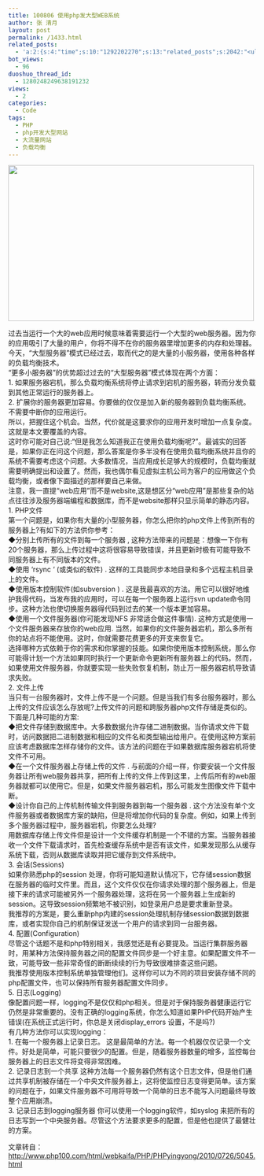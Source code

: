 ```yaml
---
title: 100806 使用php发大型WEB系统
author: 张 清月
layout: post
permalink: /1433.html
related_posts:
  - 'a:2:{s:4:"time";s:10:"1292202270";s:13:"related_posts";s:2042:"<ul class="related_post"><li><a href="http://blog.80aj.com/2010/12/04/101204-phpase-%e5%8a%a0%e5%af%86/" title="101204 phpase 加密">101204 phpase 加密</a></li><li><a href="http://blog.80aj.com/2010/10/30/101030-%e6%96%87%e4%bb%b6%e6%8a%93%e5%8f%96-snoopy%e7%b1%bb%e4%bb%8b%e7%bb%8d/" title="101030 文件抓取 snoopy类介绍">101030 文件抓取 snoopy类介绍</a></li><li><a href="http://blog.80aj.com/2010/10/29/101029-php-%e4%ba%a7%e5%93%81%e5%ae%89%e8%a3%85%e7%a8%8b%e5%ba%8f%e5%88%b6%e4%bd%9c%e4%bb%a3%e7%a0%81demo/" title="101029 php 产品安装程序制作代码demo">101029 php 产品安装程序制作代码demo</a></li><li><a href="http://blog.80aj.com/2010/10/28/101028-php%e9%a1%b5%e9%9d%a2%e6%89%a7%e8%a1%8c%e6%97%b6%e9%97%b4class/" title="101028 php页面执行时间class">101028 php页面执行时间class</a></li><li><a href="http://blog.80aj.com/2010/09/13/100913-php%e6%8b%9b%e8%81%98%e5%b9%bf%e5%91%8a%e4%b8%80%e5%88%99/" title="100913 PHP招聘广告一则">100913 PHP招聘广告一则</a></li><li><a href="http://blog.80aj.com/2010/08/22/100822-php-%e4%b9%a6%e7%b1%8d%e5%88%86%e4%ba%ab/" title="100822 php 书籍分享">100822 php 书籍分享</a></li><li><a href="http://blog.80aj.com/2010/08/21/100821-php%e4%b9%8b%e8%85%be%e8%ae%af%e5%be%ae%e5%8d%9a-api-%e4%bf%ae%e6%94%b9%e7%89%88/" title="100821 php之腾讯微博 Api 修改版">100821 php之腾讯微博 Api 修改版</a></li><li><a href="http://blog.80aj.com/2010/08/18/100818-%e5%85%b3%e4%ba%8ephp-%e9%9d%a2%e8%af%95/" title="100818 关于php 面试">100818 关于php 面试</a></li><li><a href="http://blog.80aj.com/2010/08/09/100809-php-%e7%ac%a6%e5%8f%b7%e6%b3%a8%e8%a7%a3-%e5%a4%a7%e5%85%a8/" title="100809 php 符号注解 大全">100809 php 符号注解 大全</a></li><li><a href="http://blog.80aj.com/2010/08/06/100806-php-%e5%a4%96%e9%83%a8%e6%8f%90%e4%ba%a4-%e5%ae%89%e5%85%a8%e5%a4%84%e7%90%86%e6%9c%ba%e5%88%b6/" title="100806 php 外部提交 安全处理机制">100806 php 外部提交 安全处理机制</a></li></ul>";}'
bot_views:
  - 96
duoshuo_thread_id:
  - 1280248249638191232
views:
  - 2
categories:
  - Code
tags:
  - PHP
  - php开发大型网站
  - 大流量网站
  - 负载均衡
---
```

[<img class="aligncenter size-full wp-image-1427" title="php" src="http://www.80aj.com/wp-content/uploads/2010/08/php.jpg" alt="" width="500" height="317" />][1]

<div id="_mcePaste">
  过去当运行一个大的web应用时候意味着需要运行一个大型的web服务器。因为你的应用吸引了大量的用户，你将不得不在你的服务器里增加更多的内存和处理器。今天，“大型服务器”模式已经过去，取而代之的是大量的小服务器，使用各种各样的负载均衡技术。
</div>

<div id="_mcePaste">
  “更多小服务器”的优势超过过去的“大型服务器”模式体现在两个方面：
</div>

<div id="_mcePaste">
  1. 如果服务器宕机，那么负载均衡系统将停止请求到宕机的服务器，转而分发负载到其他正常运行的服务器上。
</div>

<div id="_mcePaste">
  2. 扩展你的服务器更加容易。你要做的仅仅是加入新的服务器到负载均衡系统。不需要中断你的应用运行。
</div>

<div id="_mcePaste">
  所以，把握住这个机会。当然，代价就是这要求你的应用开发时增加一点复杂度。这就是本文要覆盖的内容。
</div>

<div id="_mcePaste">
  这时你可能对自己说:“但是我怎么知道我正在使用负载均衡呢?”。最诚实的回答是，如果你正在问这个问题，那么答案是你多半没有在使用负载均衡系统并且你的系统不需要考虑这个问题。大多数情况，当应用成长足够大的规模时，负载均衡就需要明确提出和设置了。然而，我也偶尔看见虚拟主机公司为客户的应用做这个负载均衡，或者像下面描述的那样要自己来做。
</div>

<div id="_mcePaste">
  注意，我一直提“web应用”而不是website,这是想区分“web应用”是那些复杂的站点往往涉及服务器端编程和数据库，而不是website那样只显示简单的静态内容。
</div>

<div>
</div>

<div id="_mcePaste">
  1. PHP文件
</div>

<div id="_mcePaste">
  第一个问题是，如果你有大量的小型服务器，你怎么把你的php文件上传到所有的服务器上?有如下的方法供你参考：
</div>

<div id="_mcePaste">
  ◆分别上传所有的文件到每一个服务器 , 这种方法带来的问题是：想像一下你有20个服务器，那么上传过程中这将很容易导致错误，并且更新时极有可能导致不同服务器上有不同版本的文件。
</div>

<div id="_mcePaste">
  ◆使用 ‘rsync ‘ (或类似的软件) . 这样的工具能同步本地目录和多个远程主机目录上的文件。
</div>

<div id="_mcePaste">
  ◆使用版本控制软件(如subversion ) . 这是我最喜欢的方法。用它可以很好地维护我得代码，当发布我的应用时，可以在每一个服务器上运行svn update命令同步。这种方法也使切换服务器得代码到过去的某一个版本更加容易。
</div>

<div id="_mcePaste">
  ◆使用一个文件服务器(你可能发现NFS 非常适合做这件事情). 这种方式是使用一个文件服务器来存放你的web应用. 当然，如果你的文件服务器宕机，那么多所有你的站点将不能使用。这时，你就需要花费更多的开支来恢复它。
</div>

<div id="_mcePaste">
  选择哪种方式依赖于你的需求和你掌握的技能。如果你使用版本控制系统，那么你可能得计划一个方法如果同时执行一个更新命令更新所有服务器上的代码。然而，如果使用文件服务器，你就要实现一些失败恢复机制，防止万一服务器宕机导致请求失败。
</div>

<div>
</div>

<div id="_mcePaste">
  2. 文件上传
</div>

<div id="_mcePaste">
  当只有一台服务器时，文件上传不是一个问题。但是当我们有多台服务器时，那么上传的文件应该怎么存放呢?上传文件的问题和跨服务器php文件存储是类似的。下面是几种可能的方案:
</div>

<div id="_mcePaste">
  ◆把文件存储到数据库中。大多数数据允许存储二进制数据。当你请求文件下载时，访问数据把二进制数据和相应的文件名和类型输出给用户。在使用这种方案前应该考虑数据库怎样存储你的文件。该方法的问题在于如果数据库服务器宕机将使文件不可用。
</div>

<div id="_mcePaste">
  ◆在一个文件服务器上存储上传的文件 . 与前面的介绍一样，你要安装一个文件服务器让所有web服务器共享，把所有上传的文件上传到这里，上传后所有的web服务器就都可以使用它。但是，如果文件服务器宕机，那么可能发生图像文件下载中断。
</div>

<div id="_mcePaste">
  ◆设计你自己的上传机制传输文件到服务器到每一个服务器 . 这个方法没有单个文件服务器或者数据库方案的缺陷，但是将增加你代码的复杂度。例如，如果上传到多个服务器过程中，服务器宕机，你要怎么处理?
</div>

<div id="_mcePaste">
  用数据库存储上传文件但是设计一个文件缓存机制是一个不错的方案。当服务器接收一个文件下载请求时，首先检查缓存系统中是否有该文件，如果发现那么从缓存系统下载，否则从数据库读取并把它缓存到文件系统中。
</div>

<div id="_mcePaste">
</div>

<div>
  3. 会话(Sessions)
</div>

<div id="_mcePaste">
  如果你熟悉php的session 处理，你将可能知道默认情况下，它存储session数据在服务器的临时文件里。而且，这个文件仅仅在你请求处理的那个服务器上，但是接下来的请求可能被另外一个服务器处理，这将在另一个服务器上生成新的session。这导致session频繁地不被识别，如登录用户总是要求重新登录。
</div>

<div id="_mcePaste">
  我推荐的方案是，要么重新php内建的session处理机制存储session数据到数据库，或者实现你自己的机制保证发送一个用户的请求到同一台服务器。
</div>

<div>
</div>

<div>
  4. 配置(Configuration)
</div>

<div id="_mcePaste">
  尽管这个话题不是和php特别相关，我感觉还是有必要提及。当运行集群服务器时，用某种方法保持服务器之间的配置文件同步是一个好主意。如果配置文件不一致，可能导致一些非常奇怪的断断续续的行为导致很难排查这些问题。
</div>

<div id="_mcePaste">
  我推荐使用版本控制系统单独管理他们。这样你可以为不同的项目安装存储不同的php配置文件，也可以保持所有服务器配置文件同步。
</div>

<div>
</div>

<div>
  5. 日志(Logging)
</div>

<div id="_mcePaste">
  像配置问题一样，logging不是仅仅和php相关。但是对于保持服务器健康运行它仍然是非常重要的。没有正确的logging系统，你怎么知道如果PHP代码开始产生错误(在系统正式运行时，你总是关闭display_errors 设置，不是吗?)
</div>

<div id="_mcePaste">
  有几种方法你可以实现logging：
</div>

<div id="_mcePaste">
  1. 在每一个服务器上记录日志。 这是最简单的方法。每一个机器仅仅记录一个文件。好处是简单，可能只要很少的配置。但是，随着服务器数量的增多，监控每台服务器上的日志文件将变得非常困难。
</div>

<div id="_mcePaste">
  2. 记录日志到一个共享 这种方法每一个服务器仍然有这个日志文件，但是他们通过共享机制被存储在一个中央文件服务器上，这将使监控日志变得更简单。该方案的问题在于，如果文件服务器不可用将导致一个简单的日志不能写入问题最终导致整个应用崩溃。
</div>

<div id="_mcePaste">
  3. 记录日志到logging服务器 你可以使用一个logging软件，如syslog 来把所有的日志写到一个中央服务器。尽管这个方法要求更多的配置，但是他也提供了最健壮的方案。
</div>

文章转自：<http://www.php100.com/html/webkaifa/PHP/PHPyingyong/2010/0726/5045.html>

 [1]: http://www.80aj.com/wp-content/uploads/2010/08/php.jpg
